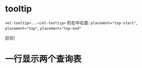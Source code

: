 # tooltip

`<el-tooltip>...</el-tooltip>` 的左中右是: `placement="top-start"`, `placement="top"`, `placement="top-end"`

巨坑!

# 一行显示两个查询表
